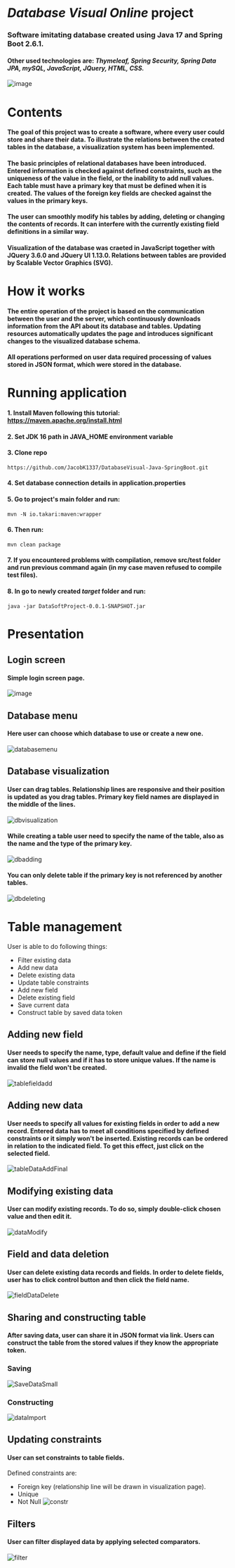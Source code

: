 # *Database Visual Online* project
### Software imitating database created using Java 17 and Spring Boot 2.6.1.
#### Other used technologies are: *Thymeleaf, Spring Security, Spring Data JPA, mySQL, JavaScript, JQuery, HTML, CSS.*
![image](https://user-images.githubusercontent.com/81765291/155874547-0a482f2a-0626-4cd9-88df-198bbe4add34.png)
# Contents
#### The goal of this project was to create a software, where every user could store and share their data. To illustrate the relations between the created tables in the database, a visualization system has been implemented.
#### The basic principles of relational databases have been introduced. Entered information is checked against defined constraints, such as the uniqueness of the value in the field, or the inability to add null values. Each table must have a primary key that must be defined when it is created. The values of the foreign key fields are checked against the values in the primary keys.
#### The user can smoothly modify his tables by adding, deleting or changing the contents of records. It can interfere with the currently existing field definitions in a similar way. 
#### Visualization of the database was craeted in JavaScript together with JQuery 3.6.0 and JQuery UI 1.13.0. Relations between tables are provided by Scalable Vector Graphics (SVG).
# How it works
#### The entire operation of the project is based on the communication between the user and the server, which continuously downloads information from the API about its database and tables. Updating resources automatically updates the page and introduces significant changes to the visualized database schema.
#### All operations performed on user data required processing of values stored in JSON format, which were stored in the database.
# Running application
#### 1. Install Maven following this tutorial: https://maven.apache.org/install.html
#### 2. Set JDK 16 path in JAVA_HOME environment variable
#### 3. Clone repo
```
https://github.com/JacobK1337/DatabaseVisual-Java-SpringBoot.git
```
#### 4. Set database connection details in application.properties
#### 5. Go to project's main folder and run:
```
mvn -N io.takari:maven:wrapper
```
#### 6. Then run:
```
mvn clean package
```
#### 7. If you encountered problems with compilation, remove src/test folder and run previous command again (in my case maven refused to compile test files).
#### 8. In go to newly created *target* folder and run:
```
java -jar DataSoftProject-0.0.1-SNAPSHOT.jar
```

# Presentation
## Login screen
#### Simple login screen page.
![image](https://user-images.githubusercontent.com/81765291/155875641-4d731215-32db-4a2e-9bed-aefcdd158b58.png)
## Database menu
#### Here user can choose which database to use or create a new one.
![databasemenu](https://user-images.githubusercontent.com/81765291/155875766-1274a65e-3ec1-412f-b62e-155c6d99d43f.gif)
## Database visualization
#### User can drag tables. Relationship lines are responsive and their position is updated as you drag tables. Primary key field names are displayed in the middle of the lines.
![dbvisualization](https://user-images.githubusercontent.com/81765291/155876196-d01c8a92-8882-42f0-9fe2-cf78b76fb791.gif)
#### While creating a table user need to specify the name of the table, also as the name and the type of the primary key.
![dbadding](https://user-images.githubusercontent.com/81765291/155876351-b5dce8b3-c452-42fd-b03e-61574a9fc2d8.gif)

#### You can only delete table if the primary key is not referenced by another tables.
![dbdeleting](https://user-images.githubusercontent.com/81765291/155876443-49357bea-d22b-489a-88c4-916fda670487.gif)

# Table management
User is able to do following things:
- Filter existing data
- Add new data
- Delete existing data
- Update table constraints
- Add new field
- Delete existing field
- Save current data
- Construct table by saved data token

## Adding new field
#### User needs to specify the name, type, default value and define if the field can store null values and if it has to store unique values. If the name is invalid the field won't be created.
![tablefieldadd](https://user-images.githubusercontent.com/81765291/155877746-8973b0f3-fef3-40f2-b122-c111916fc4dc.gif)

## Adding new data
#### User needs to specify all values for existing fields in order to add a new record. Entered data has to meet all conditions specified by defined constraints or it simply won't be inserted. Existing records can be ordered in relation to the indicated field. To get this effect, just click on the selected field. 
![tableDataAddFinal](https://user-images.githubusercontent.com/81765291/155878805-3e6b77ad-93a2-4740-881b-06ad6ad1f333.gif)
## Modifying existing data
#### User can modify existing records. To do so, simply double-click chosen value and then edit it.
![dataModify](https://user-images.githubusercontent.com/81765291/155878948-d19bf264-9923-4b15-8293-c88d50be2e77.gif)
## Field and data deletion
#### User can delete existing data records and fields. In order to delete fields, user has to click control button and then click the field name.
![fieldDataDelete](https://user-images.githubusercontent.com/81765291/155879168-481831c3-b860-4d7b-bea1-19b42bb6186d.gif)

## Sharing and constructing table
#### After saving data, user can share it in JSON format via link. Users can construct the table from the stored values if they know the appropriate token.
### Saving
![SaveDataSmall](https://user-images.githubusercontent.com/81765291/155879753-89d59053-bf3b-4003-b5f1-00805fc35df8.gif)
### Constructing
![dataImport](https://user-images.githubusercontent.com/81765291/155879818-e0df81e5-3773-43a6-8bfe-9155f94ab82d.gif)

## Updating constraints
#### User can set constraints to table fields.
Defined constraints are: 
- Foreign key (relationship line will be drawn in visualization page). 
- Unique
- Not Null
![constr](https://user-images.githubusercontent.com/81765291/155880003-99ae3b30-1aa9-43d9-97cd-134f72d760fb.gif)

## Filters
#### User can filter displayed data by applying selected comparators.

![filter](https://user-images.githubusercontent.com/81765291/155880093-ec1355e3-206d-452c-895b-ec0c2ead7048.gif)

